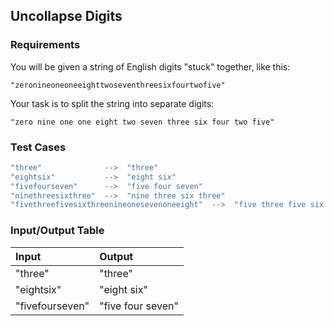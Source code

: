 ## Uncollapse Digits

### Requirements 

You will be given a string of English digits "stuck" together, like this:

```"zeronineoneoneeighttwoseventhreesixfourtwofive"```

Your task is to split the string into separate digits:

```"zero nine one one eight two seven three six four two five"```

### Test Cases

```JavaScript
"three"              -->  "three"
"eightsix"           -->  "eight six"
"fivefourseven"      -->  "five four seven"
"ninethreesixthree"  -->  "nine three six three"
"fivethreefivesixthreenineonesevenoneeight"  -->  "five three five six three nine one seven one eight"
```

### Input/Output Table

| Input              | Output              |
| :----------------  | :-----------------  |
| "three"            | "three"              |
| "eightsix"         | "eight six"              |
| "fivefourseven"    | "five four seven"              |





